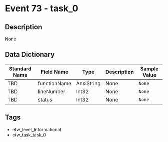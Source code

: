 # Event 73 - task_0

## Description
None

## Data Dictionary
|Standard Name|Field Name|Type|Description|Sample Value|
|---|---|---|---|---|
|TBD|functionName|AnsiString|None|`None`|
|TBD|lineNumber|Int32|None|`None`|
|TBD|status|Int32|None|`None`|

## Tags
* etw_level_Informational
* etw_task_task_0